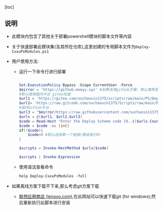 [toc]

## 说明

- 此模块内包含了其他关于部署powershell模块的脚本文件等内容

- 关于快速部署此模块集(及其所在仓库),这里创建的专用脚本文件为`Deploy-CxxuPsModules.ps1`

- 用户使用方法:

  - 运行一下命令行进行部署

    ```powershell
    
    Set-ExecutionPolicy Bypass -Scope CurrentUser -Force
    $mirror = 'https://github.moeyy.xyz' #如果采用github方案，那么推荐使用加速镜像来下载脚本文件，如果此镜像不可用，请自行搜搜可用镜像，然后替换此值即可
    #默认使用国内平台 gitee加速
    $url1 = 'https://gitee.com/xuchaoxin1375/scripts/raw/main/PS/Deploy/Deploy-CxxuPsModules.ps1'
    $url2= 'https://raw.gitcode.com/xuchaoxin1375/Scripts/raw/main/PS/Deploy/Deploy-CxxuPsModules.ps1'
    #国外Github平台
    $url3 = "$mirror/https://raw.githubusercontent.com/xuchaoxin1375/scripts/refs/heads/main/PS/Deploy/Deploy-CxxuPsModules.ps1"
    $urls = @($url1, $url2,$url3)
    $code = Read-Host "Enter the Deploy Scheme code [0..$($urls.Count-1)](default:0)"
    $code = $code -as [int]
    if(!$code){
    	$code=0 #默认选择第一个链接(数组索引0)
    }
    
    $scripts = Invoke-RestMethod $urls[$code]
    
    $scripts | Invoke-Expression
    
    ```

  - 使用语法查看命令

    ```powershell
    help Deploy-CxxuPsModules -full
    ```

- 如果离线方案下载不下来,那么考虑git方案下载

  - [联想应用商店 (lenovo.com)](https://lestore.lenovo.com/search?k=git),在此网站可以快速下载git (for windows);然后重新执行此脚本进行安装